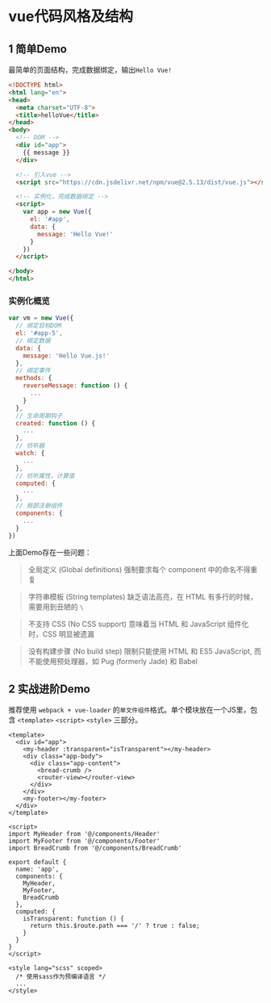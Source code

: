 # vue代码风格及结构

<!-- toc -->

## 1 简单Demo

最简单的页面结构，完成数据绑定，输出`Hello Vue!`

```html
<!DOCTYPE html>
<html lang="en">
<head>
  <meta charset="UTF-8">
  <title>helloVue</title>
</head>
<body>
  <!-- DOM -->
  <div id="app">
    {{ message }}
  </div>

  <!-- 引入vue -->
  <script src="https://cdn.jsdelivr.net/npm/vue@2.5.13/dist/vue.js"></script>

  <!-- 实例化，完成数据绑定 -->
  <script>
    var app = new Vue({
      el: '#app',
      data: {
        message: 'Hello Vue!'
      }
    })
  </script>

</body>
</html>
```

### 实例化概览

```js
var vm = new Vue({
  // 绑定目标DOM
  el: '#app-5',
  // 绑定数据
  data: {
    message: 'Hello Vue.js!'
  },
  // 绑定事件
  methods: {
    reverseMessage: function () {
      ...
    }
  },
  // 生命周期钩子
  created: function () {
    ...
  },
  // 侦听器
  watch: {
    ...
  },
  // 侦听属性，计算值
  computed: {
    ...
  },
  // 局部注册组件
  components: {
    ...
  }
})
```

上面Demo存在一些问题：

> 全局定义 (Global definitions) 强制要求每个 component 中的命名不得重复

> 字符串模板 (String templates) 缺乏语法高亮，在 HTML 有多行的时候，需要用到丑陋的 `\`

> 不支持 CSS (No CSS support) 意味着当 HTML 和 JavaScript 组件化时，CSS 明显被遗漏

> 没有构建步骤 (No build step) 限制只能使用 HTML 和 ES5 JavaScript, 而不能使用预处理器，如 Pug (formerly Jade) 和 Babel

## 2 实战进阶Demo

推荐使用 `webpack + vue-loader` 的`单文件组件`格式。单个模块放在一个JS里，包含 `<template>` `<script>` `<style>` 三部分。

```vue
<template>
  <div id="app">
    <my-header :transparent="isTransparent"></my-header>
    <div class="app-body">
      <div class="app-content">
        <bread-crumb />
        <router-view></router-view>
      </div>
    </div>
    <my-footer></my-footer>
  </div>
</template>

<script>
import MyHeader from '@/components/Header'
import MyFooter from '@/components/Footer'
import BreadCrumb from '@/components/BreadCrumb'

export default {
  name: 'app',
  components: {
    MyHeader,
    MyFooter,
    BreadCrumb
  },
  computed: {
    isTransparent: function () {
      return this.$route.path === '/' ? true : false;
    }
  }
}
</script>

<style lang="scss" scoped>
  /* 使用sass作为预编译语言 */
  ...
</style>
```
